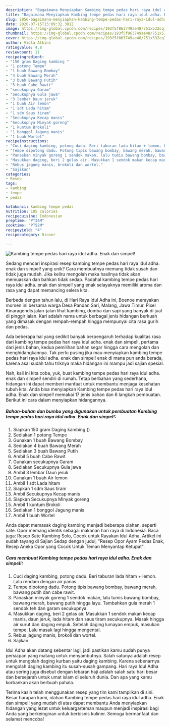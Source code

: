 ```yaml
---
description: "Bagaimana Menyiapkan Kambing tempe pedas hari raya idul adha. Enak dan simpel!, Enak Banget"
title: "Bagaimana Menyiapkan Kambing tempe pedas hari raya idul adha. Enak dan simpel!, Enak Banget"
slug: 2856-bagaimana-menyiapkan-kambing-tempe-pedas-hari-raya-idul-adha-enak-dan-simpel-enak-banget
date: 2020-07-15T15:09:32.381Z
image: https://img-global.cpcdn.com/recipes/193f5f863749ae48/751x532cq70/kambing-tempe-pedas-hari-raya-idul-adha-enak-dan-simpel-foto-resep-utama.jpg
thumbnail: https://img-global.cpcdn.com/recipes/193f5f863749ae48/751x532cq70/kambing-tempe-pedas-hari-raya-idul-adha-enak-dan-simpel-foto-resep-utama.jpg
cover: https://img-global.cpcdn.com/recipes/193f5f863749ae48/751x532cq70/kambing-tempe-pedas-hari-raya-idul-adha-enak-dan-simpel-foto-resep-utama.jpg
author: Viola Atkins
ratingvalue: 4.8
reviewcount: 11
recipeingredient:
- "150 gram Daging kambing "
- "1 potong Tempe"
- "1 buah Bawang Bombay"
- "4 buah Bawang Merah"
- "3 buah Bawang Putih"
- "5 buah Cabe Rawit"
- "secukupnya Garam"
- "Secukupnya Gula jawa"
- "3 lembar Daun jeruk"
- "1 buah Air lemon"
- "1 sdt Lada hitam"
- "1 sdm Saus tiram"
- "Secukupnya Kecap manis"
- "Secukupnya Minyak goreng"
- "1 kuntum Brokoli"
- "1 bonggol Jagung manis"
- "1 buah Wortel"
recipeinstructions:
- "Cuci daging kambing, potong dadu. Beri taburan lada hitam + lemon. Lalu rendam dengan air panas."
- "Tempe dipotong dadu. Potong tipis bawang bombay, bawang merah, bawang putih dan cabe rawit."
- "Panaskan minyak goreng 1 sendok makan, lalu tumis bawang bombay, bawang merah, bawang putih hingga layu. Tambahkan gula merah 1 sendok teh dan garam secukupnya."
- "Masukkan daging, beri 2 gelas air. Masukkan 1 sendok makan kecap manis, daun jeruk, lada hitam dan saus tiram secukupnya. Masak hingga air surut dan daging empuk. Setelah daging lumayan empuk, masukan tempe. Lalu masak lagi hingga mengental."
- "Rebus jagung manis, brokoli dan wortel."
- "Sajikan"
categories:
- Resep
tags:
- kambing
- tempe
- pedas

katakunci: kambing tempe pedas 
nutrition: 105 calories
recipecuisine: Indonesian
preptime: "PT34M"
cooktime: "PT52M"
recipeyield: "4"
recipecategory: Dinner

---
```



![Kambing tempe pedas hari raya idul adha. Enak dan simpel!](https://img-global.cpcdn.com/recipes/193f5f863749ae48/751x532cq70/kambing-tempe-pedas-hari-raya-idul-adha-enak-dan-simpel-foto-resep-utama.jpg)

Sedang mencari inspirasi resep kambing tempe pedas hari raya idul adha. enak dan simpel! yang unik? Cara membuatnya memang tidak susah dan tidak juga mudah. Jika keliru mengolah maka hasilnya tidak akan memuaskan dan bahkan tidak sedap. Padahal kambing tempe pedas hari raya idul adha. enak dan simpel! yang enak selayaknya memiliki aroma dan rasa yang dapat memancing selera kita.

Berbeda dengan tahun lalu, di Hari Raya Idul Adha ini, Boenoe merayakan momen ini bersama warga Desa Pandan Sari, Malang, Jawa Timur. Pixel Kinaragendis jalan-jalan lihat kambing, domba dan sapi yang banyak di jual di pinggir jalan. Kari adalah nama untuk berbagai jenis hidangan berkuah yang dimasak dengan rempah-rempah hingga mempunyai cita rasa gurih dan pedas.

Ada beberapa hal yang sedikit banyak berpengaruh terhadap kualitas rasa dari kambing tempe pedas hari raya idul adha. enak dan simpel!, pertama dari jenis bahan, kedua pemilihan bahan segar hingga cara mengolah dan menghidangkannya. Tak perlu pusing jika mau menyiapkan kambing tempe pedas hari raya idul adha. enak dan simpel! enak di mana pun anda berada, karena asal sudah tahu triknya maka hidangan ini mampu jadi sajian spesial.


Nah, kali ini kita coba, yuk, buat kambing tempe pedas hari raya idul adha. enak dan simpel! sendiri di rumah. Tetap berbahan yang sederhana, hidangan ini dapat memberi manfaat untuk membantu menjaga kesehatan tubuh kita. Anda bisa menyiapkan Kambing tempe pedas hari raya idul adha. Enak dan simpel! memakai 17 jenis bahan dan 6 langkah pembuatan. Berikut ini cara dalam menyiapkan hidangannya.

<!--inarticleads1-->

##### Bahan-bahan dan bumbu yang digunakan untuk pembuatan Kambing tempe pedas hari raya idul adha. Enak dan simpel!:

1. Siapkan 150 gram Daging kambing ()
1. Sediakan 1 potong Tempe
1. Gunakan 1 buah Bawang Bombay
1. Sediakan 4 buah Bawang Merah
1. Sediakan 3 buah Bawang Putih
1. Ambil 5 buah Cabe Rawit
1. Gunakan secukupnya Garam
1. Sediakan Secukupnya Gula jawa
1. Ambil 3 lembar Daun jeruk
1. Gunakan 1 buah Air lemon
1. Ambil 1 sdt Lada hitam
1. Siapkan 1 sdm Saus tiram
1. Ambil Secukupnya Kecap manis
1. Siapkan Secukupnya Minyak goreng
1. Ambil 1 kuntum Brokoli
1. Sediakan 1 bonggol Jagung manis
1. Ambil 1 buah Wortel


Anda dapat memasak daging kambing menjadi beberapa olahan, seperti sate. Opor memang identik sebagai makanan hari raya di Indonesia. Baca juga: Resep Sate Kambing Solo, Cocok untuk Rayakan Idul Adha. Artikel ini sudah tayang di Sajian Sedap dengan judul, &#34;Resep Opor Ayam Pedas Enak, Resep Aneka Opor yang Cocok Untuk Teman Menyantap Ketupat&#34;. 

<!--inarticleads2-->

##### Cara membuat Kambing tempe pedas hari raya idul adha. Enak dan simpel!:

1. Cuci daging kambing, potong dadu. Beri taburan lada hitam + lemon. Lalu rendam dengan air panas.
1. Tempe dipotong dadu. Potong tipis bawang bombay, bawang merah, bawang putih dan cabe rawit.
1. Panaskan minyak goreng 1 sendok makan, lalu tumis bawang bombay, bawang merah, bawang putih hingga layu. Tambahkan gula merah 1 sendok teh dan garam secukupnya.
1. Masukkan daging, beri 2 gelas air. Masukkan 1 sendok makan kecap manis, daun jeruk, lada hitam dan saus tiram secukupnya. Masak hingga air surut dan daging empuk. Setelah daging lumayan empuk, masukan tempe. Lalu masak lagi hingga mengental.
1. Rebus jagung manis, brokoli dan wortel.
1. Sajikan


Idul Adha akan datang sebentar lagi, jadi pastikan kamu sudah punya persiapan yang matang untuk menyambutnya. Salah satunya adalah resep untuk mengolah daging kurban yaitu daging kambing. Karena sebenarnya mengolah daging kambing itu susah-susah gampang. Hari raya Idul Adha atau sering juga disebut dengan lebaran haji adalah salah satu hari besar dan bersejarah untuk umat islam di seluruh dunia. Dan apa yang kamu korbankan akan berbuah pahala. 

Terima kasih telah menggunakan resep yang tim kami tampilkan di sini. Besar harapan kami, olahan Kambing tempe pedas hari raya idul adha. Enak dan simpel! yang mudah di atas dapat membantu Anda menyiapkan hidangan yang lezat untuk keluarga/teman maupun menjadi inspirasi bagi Anda yang berkeinginan untuk berbisnis kuliner. Semoga bermanfaat dan selamat mencoba!
